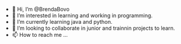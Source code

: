- 👋 Hi, I’m @BrendaBovo
- 👀 I’m interested in learning and working in programming.
- 🌱 I’m currently learning  java and python.
- 💞️ I’m looking to collaborate  in junior and trainnin projects to learn.
- 📫 How to reach me ...

<!---
BrendaBovo/BrendaBovo is a ✨ special ✨ repository because its `README.md` (this file) appears on your GitHub profile.
You can click the Preview link to take a look at your changes.
--->
